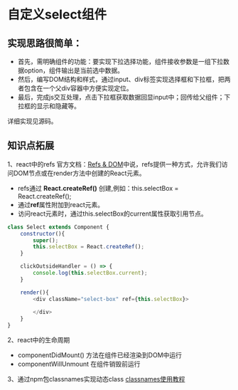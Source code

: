 # 自定义select组件
## 实现思路很简单：
* 首先，需明确组件的功能：要实现下拉选择功能，组件接收参数是一组下拉数据option，组件输出是当前选中数据。
* 然后，编写DOM结构和样式，通过input、div标签实现选择框和下拉框，把两者包含在一个父div容器中方便实现定位。
* 最后，完成js交互处理，点击下拉框获取数据回显input中；回传给父组件；下拉框的显示和隐藏等。

详细实现见源码。

## 知识点拓展
1、react中的refs
官方文档：[Refs & DOM](https://zh-hans.reactjs.org/docs/refs-and-the-dom.html)中说，refs提供一种方式，允许我们访问DOM节点或在render方法中创建的React元素。
* refs通过 **React.createRef()** 创建,例如：this.selectBox = React.createRef();
* 通过**ref**属性附加到react元素。
* 访问react元素时，通过this.selectBox的current属性获取引用节点。
```js
class Select extends Component {
    constructor(){
        super();
        this.selectBox = React.createRef();
    }

    clickOutsideHandler = () => {
        console.log(this.selectBox.current);
    }

    render(){
        <div className="select-box" ref={this.selectBox}>
            
        </div>
    }
}
```

2、react中的生命周期
* componentDidMount() 方法在组件已经渲染到DOM中运行
* componentWillUnmount 在组件销毁前运行

3、通过npm包classnames实现动态class
[classnames使用教程](https://www.npmjs.com/package/classnames)

